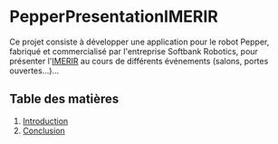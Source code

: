 # PepperPresentationIMERIR

Ce projet consiste à développer une application pour le robot Pepper, fabriqué et commercialisé par l'entreprise Softbank Robotics, pour présenter l'[IMERIR](https://www.imerir.com) au cours de différents événements (salons, portes ouvertes...)...

## Table des matières

1. [Introduction](#introduction)
2. [Conclusion](#conclusion)
